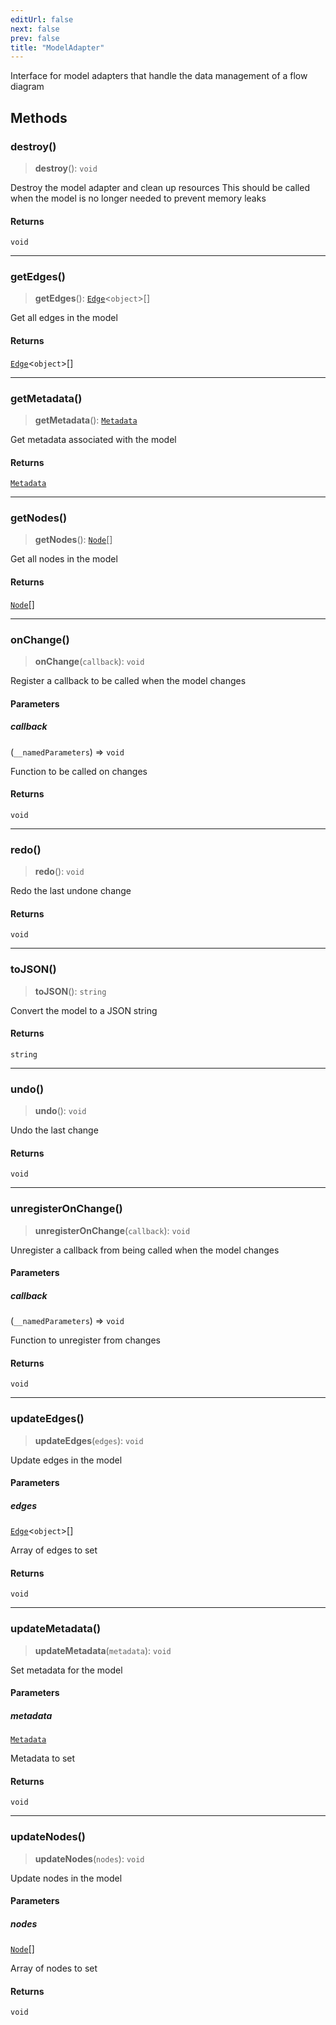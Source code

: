 ```yaml
---
editUrl: false
next: false
prev: false
title: "ModelAdapter"
---
```


Interface for model adapters that handle the data management of a flow diagram

## Methods

### destroy()

> **destroy**(): `void`

Destroy the model adapter and clean up resources
This should be called when the model is no longer needed to prevent memory leaks

#### Returns

`void`

***

### getEdges()

> **getEdges**(): [`Edge`](/docs/api/types/edge/)\<`object`\>[]

Get all edges in the model

#### Returns

[`Edge`](/docs/api/types/edge/)\<`object`\>[]

***

### getMetadata()

> **getMetadata**(): [`Metadata`](/docs/api/types/metadata/)

Get metadata associated with the model

#### Returns

[`Metadata`](/docs/api/types/metadata/)

***

### getNodes()

> **getNodes**(): [`Node`](/docs/api/types/node/)[]

Get all nodes in the model

#### Returns

[`Node`](/docs/api/types/node/)[]

***

### onChange()

> **onChange**(`callback`): `void`

Register a callback to be called when the model changes

#### Parameters

##### callback

(`__namedParameters`) => `void`

Function to be called on changes

#### Returns

`void`

***

### redo()

> **redo**(): `void`

Redo the last undone change

#### Returns

`void`

***

### toJSON()

> **toJSON**(): `string`

Convert the model to a JSON string

#### Returns

`string`

***

### undo()

> **undo**(): `void`

Undo the last change

#### Returns

`void`

***

### unregisterOnChange()

> **unregisterOnChange**(`callback`): `void`

Unregister a callback from being called when the model changes

#### Parameters

##### callback

(`__namedParameters`) => `void`

Function to unregister from changes

#### Returns

`void`

***

### updateEdges()

> **updateEdges**(`edges`): `void`

Update edges in the model

#### Parameters

##### edges

[`Edge`](/docs/api/types/edge/)\<`object`\>[]

Array of edges to set

#### Returns

`void`

***

### updateMetadata()

> **updateMetadata**(`metadata`): `void`

Set metadata for the model

#### Parameters

##### metadata

[`Metadata`](/docs/api/types/metadata/)

Metadata to set

#### Returns

`void`

***

### updateNodes()

> **updateNodes**(`nodes`): `void`

Update nodes in the model

#### Parameters

##### nodes

[`Node`](/docs/api/types/node/)[]

Array of nodes to set

#### Returns

`void`

